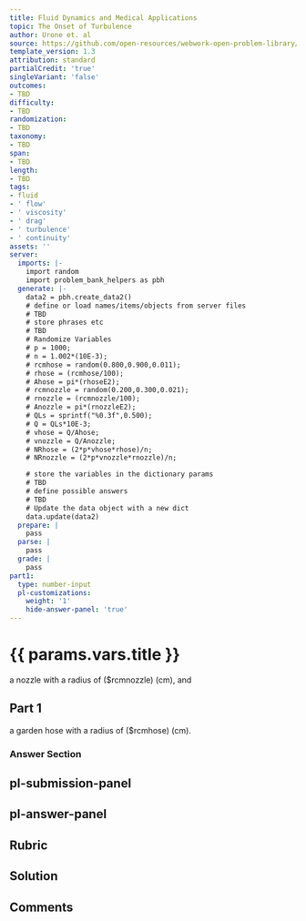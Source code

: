 ```yaml
---
title: Fluid Dynamics and Medical Applications
topic: The Onset of Turbulence
author: Urone et. al
source: https://github.com/open-resources/webwork-open-problem-library/tree/master/Contrib/BrockPhysics/College_Physics_Urone/12.Fluid_Dynamics_and_Medical_Applications/12-05.The_Onset_of_Turbulence/NU_U17_12_05_003.pg
template_version: 1.3
attribution: standard
partialCredit: 'true'
singleVariant: 'false'
outcomes:
- TBD
difficulty:
- TBD
randomization:
- TBD
taxonomy:
- TBD
span:
- TBD
length:
- TBD
tags:
- fluid
- ' flow'
- ' viscosity'
- ' drag'
- ' turbulence'
- ' continuity'
assets: ''
server:
  imports: |-
    import random
    import problem_bank_helpers as pbh
  generate: |-
    data2 = pbh.create_data2()
    # define or load names/items/objects from server files
    # TBD
    # store phrases etc
    # TBD
    # Randomize Variables
    # p = 1000;
    # n = 1.002*(10E-3);
    # rcmhose = random(0.800,0.900,0.011);
    # rhose = (rcmhose/100);
    # Ahose = pi*(rhoseE2);
    # rcmnozzle = random(0.200,0.300,0.021);
    # rnozzle = (rcmnozzle/100);
    # Anozzle = pi*(rnozzleE2);
    # QLs = sprintf("%0.3f",0.500);
    # Q = QLs*10E-3;
    # vhose = Q/Ahose;
    # vnozzle = Q/Anozzle;
    # NRhose = (2*p*vhose*rhose)/n;
    # NRnozzle = (2*p*vnozzle*rnozzle)/n;

    # store the variables in the dictionary params
    # TBD
    # define possible answers
    # TBD
    # Update the data object with a new dict
    data.update(data2)
  prepare: |
    pass
  parse: |
    pass
  grade: |
    pass
part1:
  type: number-input
  pl-customizations:
    weight: '1'
    hide-answer-panel: 'true'
---
```


# {{ params.vars.title }} 


a nozzle with a radius of ($rcmnozzle) (cm), and

## Part 1 
a garden hose with a radius of ($rcmhose) (cm). 


 ### Answer Section


## pl-submission-panel 


## pl-answer-panel 


## Rubric 


## Solution 


## Comments 


